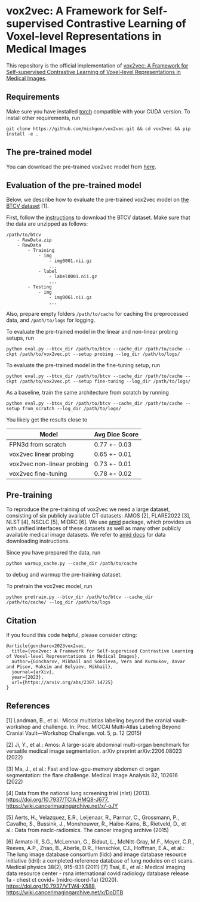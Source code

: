 # vox2vec: A Framework for Self-supervised Contrastive Learning of Voxel-level Representations in Medical Images

This repository is the official implementation of [vox2vec: A Framework for Self-supervised Contrastive Learning of Voxel-level Representations in Medical Images](https://arxiv.org/abs/2307.14725).

## Requirements

Make sure you have installed [torch](https://pytorch.org/) compatible with your CUDA version. To install other requirements, run

```setup
git clone https://github.com/mishgon/vox2vec.git && cd vox2vec && pip install -e .
```

## The pre-trained model

You can download the pre-trained vox2vec model from [here](https://drive.google.com/file/d/1A27Wucnb4lN22RV8487-qaxCxynKzGkG/view?usp=sharing).

## Evaluation of the pre-trained model

Below, we describe how to evaluate the pre-trained vox2vec model on [the BTCV dataset](https://www.synapse.org/#!Synapse:syn3193805/tables/) [1].

First, follow the [instructions](https://www.synapse.org/#!Synapse:syn3193805/wiki/217789) to download the BTCV dataset. Make sure that the data are unzipped as follows:
```data
/path/to/btcv
    - RawData.zip
    - RawData
        - Training
            - img
                - img0001.nii.gz
                ...
            - label
                - label0001.nii.gz
                ...
        - Testing
            - img
                - img0061.nii.gz
                ...
```

Also, prepare empty folders `/path/to/cache` for caching the preprocessed data, and `/path/to/logs` for logging.

To evaluate the pre-trained model in the linear and non-linear probing setups, run
```eval
python eval.py --btcv_dir /path/to/btcv --cache_dir /path/to/cache --ckpt /path/to/vox2vec.pt --setup probing --log_dir /path/to/logs/
```

To evaluate the pre-trained model in the fine-tuning setup, run
```eval
python eval.py --btcv_dir /path/to/btcv --cache_dir /path/to/cache --ckpt /path/to/vox2vec.pt --setup fine-tuning --log_dir /path/to/logs/
```

As a baseline, train the same architecture from scratch by running
```eval
python eval.py --btcv_dir /path/to/btcv --cache_dir /path/to/cache --setup from_scratch --log_dir /path/to/logs/
```

You likely get the results close to

| Model                      | Avg Dice Score |
| -------------------------- | -------------- |
| FPN3d from scratch         | 0.77 +- 0.03   |
| vox2vec linear probing     | 0.65 +- 0.01   |
| vox2vec non-linear probing | 0.73 +- 0.01   |
| vox2vec fine-tuning        | 0.78 +- 0.02   |

## Pre-training

To reproduce the pre-training of vox2vec we need a large dataset, consisting of six publicly available CT datasets: AMOS [2], FLARE2022 [3], NLST [4], NSCLC [5], MIDRC [6]. We use [amid](https://github.com/neuro-ml/amid) package, which provides us with unified interfaces of these datasets as well as many other publicly available medical image datasets. We refer to [amid docs](https://neuro-ml.github.io/amid/0.12.0/) for data downloading instructions.

Since you have prepared the data, run
```warmup
python warmup_cache.py --cache_dir /path/to/cache
```
to debug and warmup the pre-training dataset.

To pretrain the vox2vec model, run
```pretrain
python pretrain.py --btcv_dir /path/to/btcv --cache_dir /path/to/cache/ --log_dir /path/to/logs
```

## Citation
If you found this code helpful, please consider citing:
```
@article{goncharov2023vox2vec,
  title={vox2vec: A Framework for Self-supervised Contrastive Learning of Voxel-level Representations in Medical Images},
  author={Goncharov, Mikhail and Soboleva, Vera and Kurmukov, Anvar and Pisov, Maksim and Belyaev, Mikhail},
  journal={arXiv},
  year={2023},
  url={https://arxiv.org/abs/2307.14725}
}
```

## References
[1] Landman, B., et al.: Miccai multiatlas labeling beyond the cranial vault–workshop and challenge. In: Proc. MICCAI Multi-Atlas Labeling Beyond Cranial Vault—Workshop Challenge. vol. 5, p. 12 (2015)

[2] Ji, Y., et al.: Amos: A large-scale abdominal multi-organ benchmark for versatile medical image segmentation. arXiv preprint arXiv:2206.08023 (2022)

[3] Ma, J., et al.: Fast and low-gpu-memory abdomen ct organ segmentation: the
flare challenge. Medical Image Analysis 82, 102616 (2022)

[4] Data from the national lung screening trial (nlst) (2013). https://doi.org/10.7937/TCIA.HMQ8-J677, https://wiki.cancerimagingarchive.net/x/-oJY

[5] Aerts, H., Velazquez, E.R., Leijenaar, R., Parmar, C., Grossmann, P., Cavalho, S., Bussink, J., Monshouwer, R., Haibe-Kains, B., Rietveld, D., et al.: Data from nsclc-radiomics. The cancer imaging archive (2015)

[6] Armato III, S.G., McLennan, G., Bidaut, L., McNitt-Gray, M.F., Meyer, C.R., Reeves, A.P., Zhao, B., Aberle, D.R., Henschke, C.I., Hoffman, E.A., et al.: The lung image database consortium (lidc) and image database resource initiative (idri): a completed reference database of lung nodules on ct scans. Medical physics 38(2), 915–931 (2011)
[7] Tsai, E., et al.: Medical imaging data resource center - rsna international covid radiology database release 1a - chest ct covid+ (midrc-ricord-1a) (2020). https://doi.org/10.7937/VTW4-X588, https://wiki.cancerimagingarchive.net/x/DoDTB
